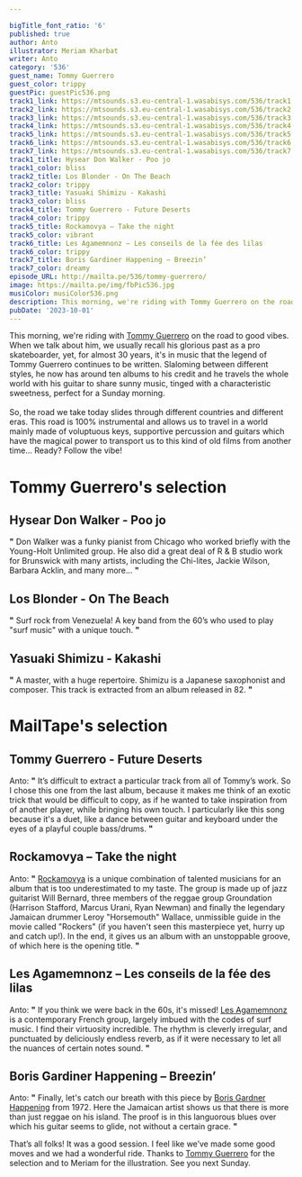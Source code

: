 ```yaml
---

bigTitle_font_ratio: '6'
published: true
author: Anto
illustrator: Meriam Kharbat
writer: Anto
category: '536'
guest_name: Tommy Guerrero
guest_color: trippy
guestPic: guestPic536.png
track1_link: https://mtsounds.s3.eu-central-1.wasabisys.com/536/track1.mp3
track2_link: https://mtsounds.s3.eu-central-1.wasabisys.com/536/track2.mp3
track3_link: https://mtsounds.s3.eu-central-1.wasabisys.com/536/track3.mp3
track4_link: https://mtsounds.s3.eu-central-1.wasabisys.com/536/track4.mp3
track5_link: https://mtsounds.s3.eu-central-1.wasabisys.com/536/track5.mp3
track6_link: https://mtsounds.s3.eu-central-1.wasabisys.com/536/track6.mp3
track7_link: https://mtsounds.s3.eu-central-1.wasabisys.com/536/track7.mp3
track1_title: Hysear Don Walker - Poo jo
track1_color: bliss
track2_title: Los Blonder - On The Beach
track2_color: trippy
track3_title: Yasuaki Shimizu - Kakashi
track3_color: bliss
track4_title: Tommy Guerrero - Future Deserts
track4_color: trippy
track5_title: Rockamovya – Take the night
track5_color: vibrant
track6_title: Les Agamemnonz – Les conseils de la fée des lilas
track6_color: trippy
track7_title: Boris Gardiner Happening – Breezin’
track7_color: dreamy
episode_URL: http://mailta.pe/536/tommy-guerrero/
image: https://mailta.pe/img/fbPic536.jpg
musiColor: musiColor536.png
description: This morning, we're riding with Tommy Guerrero on the road to good vibes.
pubDate: '2023-10-01'
---
```


This morning, we're riding with [Tommy Guerrero](https://tommyguerrero.bandcamp.com/) on the road to good vibes.
When we talk about him, we usually recall his glorious past as a pro skateboarder, yet, for almost 30 years, it's in music that the legend of Tommy Guerrero continues to be written.
Slaloming between different styles, he now has around ten albums to his credit and he travels the whole world with his guitar to share sunny music, tinged with a characteristic sweetness, perfect for a Sunday morning.
<br><br>
So, the road we take today slides through different countries and different eras. This road is 100% instrumental and allows us to travel in a world mainly made of voluptuous keys, supportive percussion and guitars which have the magical power to transport us to this kind of old films from another time...
Ready? Follow the vibe!


# Tommy Guerrero's selection

## Hysear Don Walker - Poo jo

**"** Don Walker was a funky pianist from Chicago who worked briefly with the Young-Holt Unlimited group. He also did a great deal of R & B studio work for Brunswick with many artists, including the Chi-lites, Jackie Wilson, Barbara Acklin, and many more...
 **"** 

## Los Blonder - On The Beach

**"** Surf rock from Venezuela! A key band from the 60’s who used to play "surf music" with a unique touch.
 **"** 

## Yasuaki Shimizu - Kakashi

**"** A master, with a huge repertoire. Shimizu is a Japanese saxophonist and composer. This track is extracted from an album released in 82.
 **"** 

# MailTape's selection

## Tommy Guerrero - Future Deserts

Anto: **"** It’s difficult to extract a particular track from all of Tommy’s work. So I chose this one from the last album, because it makes me think of an exotic trick that would be difficult to copy, as if he wanted to take inspiration from of another player, while bringing his own touch. I particularly like this song because it's a duet, like a dance between guitar and keyboard under the eyes of a playful couple bass/drums. **"** 

## Rockamovya – Take the night

Anto: **"** [Rockamovya](http://www.harrisonstafford.com/album/rockamovya/) is a unique combination of talented musicians for an album that is too underestimated to my taste. The group is made up of jazz guitarist Will Bernard, three members of the reggae group Groundation (Harrison Stafford, Marcus Urani, Ryan Newman) and finally the legendary Jamaican drummer Leroy "Horsemouth" Wallace, unmissible guide in the movie called "Rockers" (if you haven't seen this masterpiece yet, hurry up and catch up!).
In the end, it gives us an album with an unstoppable groove, of which here is the opening title. **"** 

## Les Agamemnonz – Les conseils de la fée des lilas

Anto: **"** If you think we were back in the 60s, it's missed! [Les Agamemnonz](https://lesagamemnonz.bandcamp.com/) is a contemporary French group, largely imbued with the codes of surf music. I find their virtuosity incredible. The rhythm is cleverly irregular, and punctuated by deliciously endless reverb, as if it were necessary to let all the nuances of certain notes sound. **"** 

## Boris Gardiner Happening – Breezin’

Anto: **"** Finally, let's catch our breath with this piece by [Boris Gardner Happening](https://theborisgardinerhappening.bandcamp.com/music) from 1972. Here the Jamaican artist shows us that there is more than just reggae on his island. The proof is in this languorous blues over which his guitar seems to glide, not without a certain grace. **"** 

That’s all folks! It was a good session. I feel like we’ve made some good moves and we had a wonderful ride. Thanks to [Tommy Guerrero](https://tommyguerrero.bandcamp.com/) for the selection and to Meriam for the illustration. See you next Sunday.
